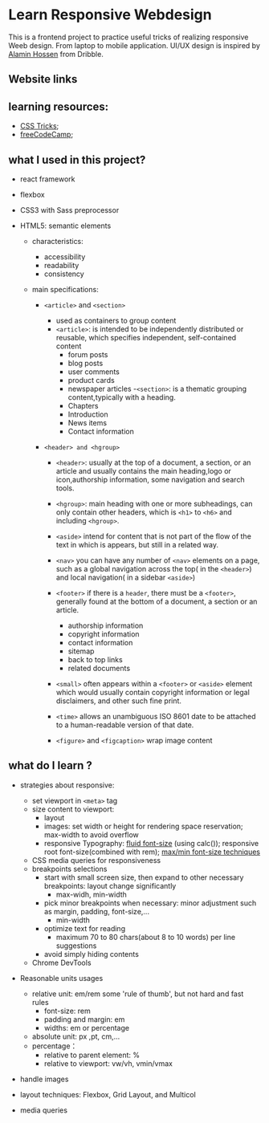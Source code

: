 # Learn Responsive Webdesign

This is a frontend project to practice useful tricks of realizing responsive Weeb design. From laptop to mobile application.
UI/UX design is inspired by [Alamin Hossen](https://dribbble.com/shots/16039018-E-commerce-Furniture-Landing-Page?utm_source=Clipboard_Shot&utm_campaign=alaminhossen75&utm_content=E%20commerce%20Furniture%20Landing%20Page&utm_medium=Social_Share&utm_source=Clipboard_Shot&utm_campaign=alaminhossen75&utm_content=E%20commerce%20Furniture%20Landing%20Page&utm_medium=Social_Share) from Dribble.

## Website links

## learning resources:

- [CSS Tricks](https://css-tricks.com/);
- [freeCodeCamp](https://www.freecodecamp.org/news/search/?query=responsive);

## what I used in this project?

- react framework
- flexbox
- CSS3 with Sass preprocessor
- HTML5: semantic elements

  - characteristics:
    - accessibility
    - readability
    - consistency
  - main specifications:

    - `<article>` and `<section>`
      - used as containers to group content
      - `<article>`: is intended to be independently distributed or reusable, which specifies independent, self-contained content
        - forum posts
        - blog posts
        - user comments
        - product cards
        - newspaper articles -`<section>`: is a thematic grouping content,typically with a heading.
        - Chapters
        - Introduction
        - News items
        - Contact information
    - `<header> and <hgroup>`

      - `<header>`: usually at the top of a document, a section, or an article and usually contains the main heading,logo or icon,authorship information, some navigation and search tools.
      - `<hgroup>`: main heading with one or more subheadings, can only contain other headers, which is `<h1>` to `<h6>` and including `<hgroup>`.

      - `<aside>`
        intend for content that is not part of the flow of the text in which is appears, but still in a related way.
      - `<nav>`
        you can have any number of `<nav>` elements on a page, such as a global navigation across the top( in the `<header>`) and local navigation( in a sidebar `<aside>`)
      - `<footer>`
        if there is a `header`, there must be a `<footer>`, generally found at the bottom of a document, a section or an article.
        - authorship information
        - copyright information
        - contact information
        - sitemap
        - back to top links
        - related documents
      - `<small>`
        often appears within a `<footer>` or `<aside>` element which would usually contain copyright information or legal disclaimers, and other such fine print.
      - `<time>`
        allows an unambiguous ISO 8601 date to be attached to a human-readable version of that date.
      - `<figure>` and `<figcaption>`
        wrap image content

## what do I learn ?

- strategies about responsive:

  - set viewport in `<meta>` tag
  - size content to viewport:
    - layout
    - images: set width or height for rendering space reservation; max-width to avoid overflow
    - responsive Typography: [fluid font-size](https://css-tricks.com/snippets/css/fluid-typography/) (using calc()); responsive root font-size(combined with rem); [max/min font-size techniques](https://css-tricks.com/how-do-you-do-max-font-size-in-css/)
  - CSS media queries for responsiveness
  - breakpoints selections
    - start with small screen size, then expand to other necessary breakpoints: layout change significantly
      - max-widh, min-width
    - pick minor breakpoints when necessary: minor adjustment such as margin, padding, font-size,...
      - min-width
    - optimize text for reading
      - maximum 70 to 80 chars(about 8 to 10 words) per line suggestions
    - avoid simply hiding contents
  - Chrome DevTools

- Reasonable units usages

  - relative unit: em/rem
  some 'rule of thumb', but not hard and fast rules
    - font-size: rem
    - padding and margin: em
    - widths: em or percentage
  - absolute unit: px ,pt, cm,...
  - percentage：
    - relative to parent element: %
    - relative to viewport: vw/vh, vmin/vmax

- handle images
- layout techniques: Flexbox, Grid Layout, and Multicol
- media queries
